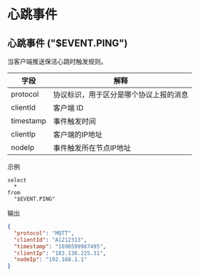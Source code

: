 # 心跳事件

## 心跳事件 ("$EVENT.PING")

当客户端推送保活心跳时触发规则。

| **字段**    | **解释**            |
|-----------|-------------------|
| protocol  | 协议标识，用于区分是哪个协议上报的消息 |
| clientId  | 客户端 ID            |
| timestamp | 事件触发时间            |
| clientIp  | 客户端的IP地址      |
| nodeIp    | 事件触发所在节点IP地址  |

示例

```plsql
select
  *
from
  "$EVENT.PING"
```

输出

```json
{
  "protocol": "MQTT",
  "clientId": "A1212313",
  "timestamp": "1690599987495",
  "clientIp": "183.136.225.31",
  "nodeIp": "192.168.1.1"
}
```